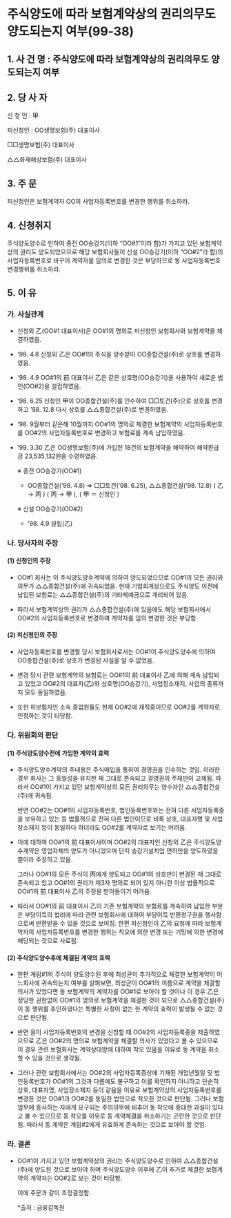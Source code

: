 # 주식양도에 따라 보험계약상의 권리의무도 양도되는지 여부(99-38)

## 1. 사 건 명 : 주식양도에 따라 보험계약상의 권리의무도 양도되는지 여부

## 2. 당 사 자

신 청 인 : 甲

피신청인 : OO생명보험(주) 대표이사

□□생명보험(주) 대표이사 

△△화재해상보험(주) 대표이사 

## 3. 주    문

피신청인은 보험계약자 OO의 사업자등록번호를 변경한 행위를 취소하라.

## 4. 신청취지

주식양도양수로 인하여 종전 OO승강기(이하 “OO#1”이라 함)가 가지고 있던 보험계약상의 권리도 양도되었으므로 해당 보험회사들이 신설 OO승강기(이하 “OO#2”라 함)의 사업자등록번호로 바꾸어 계약자를 임의로 변경한 것은 부당하므로 동 사업자등록번호 변경행위를 취소하라.

## 5. 이   유

### 가. 사실관계

* 신청외 乙(OO#1 대표이사)은 OO#1의 명의로 피신청인 보험회사와 보험계약을 체결하였음.


* ‘98. 4.8 신청외 乙은 OO#1의 주식을 양수받아 OO종합건설(주)로 상호를 변경하였음.

* ‘98. 4.9 OO#1의 前 대표이사 乙은 같은 상호명(OO승강기)을 사용하여 새로운 법인(OO#2)을 설립하였음.

* ‘98. 6.25 신청인 甲이 OO종합건설(주)를 인수하여 □□토건(주)으로 상호를 변경하고 ’98. 12.8 다시 상호를 △△종합건설(주)로 변경하였음.

* ‘98. 9월부터 같은해 10월까지 OO#1의 명의로 체결한 보험계약의 사업자등록번호를 OO#2의 사업자등록번호로 변경하고 보험료를 계속 납입하였음.

*  ‘99. 3.30 乙은 OO생명보험(주)에 가입한 18건의 보험계약을 해약하여 해약환급금 23,535,132원을 수령하였음.


   ※ 종전 OO승강기(OO#1)
   - OO종합건설(‘98. 4.8) ⇒ □□토건(’98. 6.25), △△종합건설(‘98. 12.8)
      ( 乙 → 丙 )         ( 丙 → 甲 ),      ( 甲 ＝ 신청인 ) 


   ※ 신설 OO승강기(OO#2)
   - ‘98. 4.9 설립(乙)

### 나. 당사자의 주장

####  (1) 신청인의 주장

* OO#1 회사는 이 주식양도양수계약에 의하여 양도되었으므로 OO#1의 모든 권리와 의무가 △△종합건설(주)에 귀속되었음. 현재 기업회계상으로도 주식양도 이전에 납입된 보험료는 △△종합건설(주)의 기타제예금으로 계리되어 있음. 
	
* 따라서 보험계약상의 권리가 △△종합건설(주)에 있음에도 해당 보험회사에서 OO#2의 사업자등록번호로 변경하여 계약자를 임의 변경한 것은 부당함.


####  (2) 피신청인의 주장

* 사업자등록번호를 변경할 당시 보험회사로서는 OO#1이 주식양도양수에 의하여 OO종합건설(주)로 상호가 변경된 사실을 알 수 없었음. 

* 변경 당시 관련 보험계약의 보험료는 OO#1의 前 대표이사 乙에 의해 계속 납입되고 있었고 OO#2의 대표자(乙)와 상호명(OO승강기), 사업장소재지, 사업의 종류까지 모두 동일하였음.

* 또한 피보험자인 소속 종업원들도 현재 OO#2에 재직중이므로 OO#2를 계약자로 인정하는 것이 타당함.

### 다. 위원회의 판단

#### (1) 주식양도양수전에 가입한 계약의 효력

* 주식양도양수계약의 주내용은 주식매입을 통하여 경영권을 인수하는 것임. 이러한 경우 회사는 그 동일성을 유지한 채 그대로 존속되고 경영권의 주체만이 교체됨. 따라서 OO#1이 가지고 있던 보험계약상의 모든 권리의무는 양수자인 △△종합건설(주)에 귀속됨.

  반면 OO#2는 OO#1의 사업자등록번호, 법인등록번호와는 전혀 다른 사업자등록증을 보유하고 있는 등 법률적으로 전혀 다른 법인이므로 비록 상호, 대표자명 및 사업장소재지 등이 동일하다 하더라도 OO#2를 계약자로 보기는 어려움. 

* 이에 대하여 OO#1의 前 대표이사이며 OO#2의 대표자인 신청외 乙은 주식양도양수계약은 영업자체의 양도가 아니었으며 단지 승강기설치업 면허만을 양도하였을 뿐이라 주장하고 있음.
     
   그러나 OO#1의 모든 주식이 丙에게 양도되고 OO#1의 상호만이 변경된 채 그대로 존속되고 있고 OO#1의 권리가 제3자 명의로 되어 있지 아니한 이상 법률적으로 OO#1의 前 대표이사 乙의 주장을 받아들이기 어려움.

* 따라서 OO#1의 前 대표이사 乙이 기존 보험계약의 보험료를 계속하여 납입한 부분은 부당이득의 법리에 따라 관련 보험회사에 대하여 부당이득 반환청구권을 행사함으로써 반환받을 수 있을 것으로 보여짐. 한편 피신청인이 乙의 요청에 따라 보험계약자의 사업자등록번호를 변경한 행위는 착오에 의한 변경 또는 기망에 의한 변경에 해당되는 것으로 사료됨.


#### (2) 주식양도양수후에 체결된 계약의 효력

* 한편 계림#1의 주식이 양도양수된 후에 최성균이 추가적으로 체결한 보험계약이 어느회사에 귀속되는지 여부를 살펴보면, 최성균이 OO#1의 이름으로 계약을 체결할 의사가 있었다면 동 보험계약의 계약자를 OO#1로 보아야 할 것이나 이 경우 乙은 정당한 권한없이 OO#1의 명의로 보험계약을 체결한 것이 되므로 △△종합건설(주)이 동 행위를 추인하였다는 특별한 사정이 없는 한 계약의 효력이 발생될 수 없는 것으로 판단됨. 

* 반면 을이 사업자등록번호의 변경을 신청할 때 OO#2의 사업자등록증을 제출하였으므로 乙은 OO#2의 명의로 보험계약을 체결할 의사가 있었다고 볼 수 있으므로 이 경우 관련 보험회사는 계약상대방에 대하여 착오 있음을 이유로 동 계약을 취소할 수 있을 것으로 생각됨.

*  그러나 관련 보험회사에서는 OO#2의 사업자등록증상에 기재된 개업년월일 및 법인등록번호가 OO#1의 그것과 다름에도 불구하고 이를 확인하지 아니하고 단순히 상호, 대표자명, 사업장소재지 등이 같음을 이유로 보험계약상의 사업자등록번호를 변경한 것은 OO#1과 OO#2를 동일한 법인으로 착오한 것으로 판단됨. 그러나 보험업무에 종사하는 자에게 요구되는 주의의무에 비추어 동 착오에 중대한 과실이 있다고 볼 수 있으므로 동 착오를 이유로 동 계약체결을 취소하기는 곤란한 것으로 판단됨. 따라서 동 계약은 계림#2에게 유효하게 존속하는 것으로 보아야 할 것임.  
   
### 라. 결론

* OO#1이 가지고 있던 보험계약상의 권리는 주식양도양수로 인하여 △△종합건설(주)에 양도된 것으로 보아야 하며 주식양도양수 이후에 乙이 추가로 체결한 보험계약의 계약자는 OO#2로 보는 것이 타당함.

  이에 주문과 같이 조정결정함.

  *출처 : 금융감독원
  